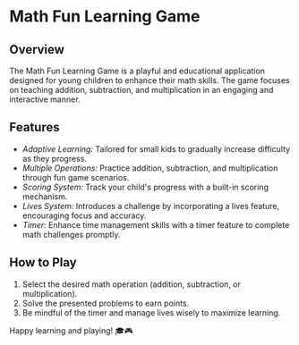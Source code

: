 # Math Fun Learning Game

## Overview
The Math Fun Learning Game is a playful and educational application designed for young children to enhance their math skills. The game focuses on teaching addition, subtraction, and multiplication in an engaging and interactive manner.

## Features
- *Adaptive Learning:* Tailored for small kids to gradually increase difficulty as they progress.
- *Multiple Operations:* Practice addition, subtraction, and multiplication through fun game scenarios.
- *Scoring System:* Track your child's progress with a built-in scoring mechanism.
- *Lives System:* Introduces a challenge by incorporating a lives feature, encouraging focus and accuracy.
- *Timer:* Enhance time management skills with a timer feature to complete math challenges promptly.

## How to Play
1. Select the desired math operation (addition, subtraction, or multiplication).
2. Solve the presented problems to earn points.
3. Be mindful of the timer and manage lives wisely to maximize learning.


Happy learning and playing! 🎓🎮 
